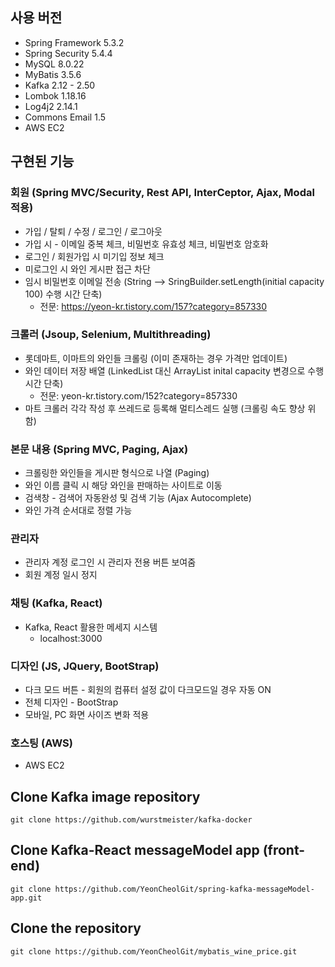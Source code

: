 ## 사용 버전
+ Spring Framework 5.3.2
+ Spring Security 5.4.4
+ MySQL 8.0.22
+ MyBatis 3.5.6
+ Kafka 2.12 - 2.50
+ Lombok 1.18.16
+ Log4j2 2.14.1
+ Commons Email 1.5
+ AWS EC2

## 구현된 기능

### 회원 (Spring MVC/Security, Rest API, InterCeptor, Ajax, Modal 적용)
+ 가입 / 탈퇴 / 수정 / 로그인 / 로그아웃
+ 가입 시 - 이메일 중복 체크, 비밀번호 유효성 체크, 비밀번호 암호화
+ 로그인 / 회원가입 시 미기입 정보 체크
+ 미로그인 시 와인 게시판 접근 차단
+ 임시 비밀번호 이메일 전송 (String --> SringBuilder.setLength(initial capacity 100) 수행 시간 단축)
  + 전문: https://yeon-kr.tistory.com/157?category=857330

### 크롤러 (Jsoup, Selenium, Multithreading)
+ 롯데마트, 이마트의 와인들 크롤링 (이미 존재하는 경우 가격만 업데이트)
+ 와인 데이터 저장 배열 (LinkedList 대신 ArrayList inital capacity 변경으로 수행 시간 단축)
  +  전문: yeon-kr.tistory.com/152?category=857330
+ 마트 크롤러 각각 작성 후 쓰레드로 등록해 멀티스레드 실행 (크롤링 속도 향상 위함)

### 본문 내용 (Spring MVC, Paging, Ajax)
+ 크롤링한 와인들을 게시판 형식으로 나열 (Paging)
+ 와인 이름 클릭 시 해당 와인을 판매하는 사이트로 이동
+ 검색창 - 검색어 자동완성 및 검색 기능 (Ajax Autocomplete)
+ 와인 가격 순서대로 정렬 가능

### 관리자
+ 관리자 계정 로그인 시 관리자 전용 버튼 보여줌
+ 회원 계정 일시 정지 

### 채팅 (Kafka, React)
+ Kafka, React 활용한 메세지 시스템
  + localhost:3000

### 디자인 (JS, JQuery, BootStrap)
+ 다크 모드 버튼 - 회원의 컴퓨터 설정 값이 다크모드일 경우 자동 ON
+ 전체 디자인 - BootStrap
+ 모바일, PC 화면 사이즈 변화 적용

### 호스팅 (AWS)
+ AWS EC2 

## Clone Kafka image repository
```
git clone https://github.com/wurstmeister/kafka-docker
```

## Clone Kafka-React messageModel app (front-end)
```
git clone https://github.com/YeonCheolGit/spring-kafka-messageModel-app.git
```
## Clone the repository
```
git clone https://github.com/YeonCheolGit/mybatis_wine_price.git
```
